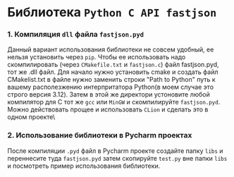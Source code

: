 # Библиотека `Python C API fastjson`
### 1. Компиляция `dll` файла `fastjson.pyd`
Данный вариант использования библиотеки не совсем удобный, ее нельзя установить через `pip`. Чтобы ее использовать надо скомпилировать (через `CMakefile.txt` и `fastjson.c`) файл fastjson.pyd, тот же .dll файл.
Для начало нужно установить cmake и создать файл CMakelist.txt в файле нужно заменить строки "Path to Python" путь к вашему располезжению интерпритатора Python(в моем случае это строго версия 3.12). 
Затем в этой же директори устоновите любой компилятор для С тот же `gcc` или `MinGW` и скомпилируйте `fastjson.pyd`. Можно действовать прощее и использовать `CLion` и сделать это в одном проекте\
### 2. Использование библиотеки в Pycharm проектах
После компиляции `.pyd` файл в Pycharm проекте создайте папку `libs` и переннесите туда `fastjson.pyd` затем скопируйте `test.py` вне папки `libs` и посмотреть пример использования библиотеки. 
